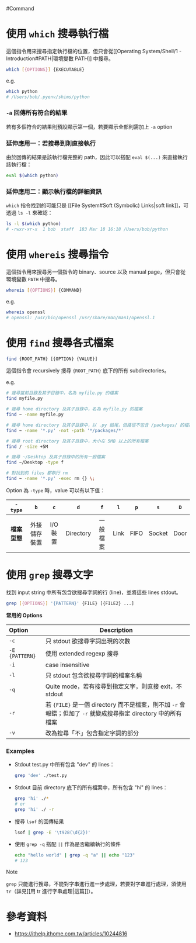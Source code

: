#Command

# 使用 `which` 搜尋執行檔

這個指令用來搜尋指定執行檔的位置，但只會從[[Operating System/Shell/1 - Introduction#PATH|環境變數 PATH]] 中搜尋。

```bash
which [{OPTIONS}] {EXECUTABLE}
```

e.g.

```bash
which python
# /Users/bob/.pyenv/shims/python
```

### `-a` 回傳所有符合的結果

若有多個符合的結果則預設顯示第一個，若要顯示全部則需加上 `-a` option

### 延伸應用一：若搜尋到則直接執行

由於回傳的結果是該執行檔完整的 path，因此可以搭配 `eval $(...)` 來直接執行該執行檔：

```bash
eval $(which python)
```

### 延伸應用二：顯示執行檔的詳細資訊

`which` 指令找到的可能只是 [[File System#Soft (Symbolic) Links|soft link]]，可透過 `ls -l` 來確認：

```bash
ls -l $(which python)
# -rwxr-xr-x  1 bob  staff  183 Mar 18 16:18 /Users/bob/python
```

# 使用 `whereis` 搜尋指令

這個指令用來搜尋另一個指令的 binary、source 以及 manual page，但只會從環境變數 `PATH` 中搜尋。

```bash
whereis [{OPTIONS}] {COMMAND}
```

e.g.

```bash
whereis openssl
# openssl: /usr/bin/openssl /usr/share/man/man1/openssl.1
```

# 使用 `find` 搜尋各式檔案

```bash
find {ROOT_PATH} [{OPTION} {VALUE}]
```

這個指令會 recursively 搜尋 `{ROOT_PATH}` 底下的所有 subdirectories。

e.g.

```bash
# 搜尋當前目錄及其子目錄中，名為 myfile.py 的檔案
find myfile.py

# 搜尋 home directory 及其子目錄中，名為 myfile.py 的檔案
find ~ -name myfile.py

# 搜尋 home directory 及其子目錄中，以 .py 結尾，但路徑不包含 /packages/ 的檔案
find ~ -name '*.py' -not -path '*/packages/*'

# 搜尋 root directory 及其子目錄中，大小在 5MB 以上的所有檔案
find / -size +5M

# 搜尋 ~/Desktop 及其子目錄中的所有一般檔案
find ~/Desktop -type f

# 對找到的 files 都執行 rm
find ~ -name '*.py' -exec rm {} \;
```

Option 為 `-type` 時，value 可以有以下值：

|`-type`|`b`|`c`|`d`|`f`|`l`|`p`|`s`|`D`|
|:-:|:-:|:-:|:-:|:-:|:-:|:-:|:-:|:-:|
|**檔案型態**|外接儲存裝置|I/O 裝置|Directory|一般檔案|Link|FIFO|Socket|Door|

# 使用 `grep` 搜尋文字

找到 input string 中所有包含欲搜尋字詞的行 (line)，並將這些 lines stdout。

```bash
grep [{OPTIONS}] '{PATTERN}' {FILE} [{FILE2} ...]
```

**常用的 Options**

|Option|Description|
|:--|---|
|`-c`|只 stdout 欲搜尋字詞出現的次數|
|`-E {PATTERN}`|使用 extended regexp 搜尋|
|`-i`|case insensitive|
|`-l`|只 stdout 包含欲搜尋字詞的檔案名稱|
|`-q`|Quite mode，若有搜尋到指定文字，則直接 exit，不 stdout|
|`-r`|若 `{FILE}` 是一個 directory 而不是檔案，則不加 `-r` 會報錯；但加了 `-r` 就變成搜尋指定 directory 中的所有檔案|
|`-v`|改為搜尋「不」包含指定字詞的部分|

### Examples

- Stdout test.py 中所有包含 "dev" 的 lines：

    ```bash
    grep 'dev' ./test.py
    ```

- Stdout 目前 directory 底下的所有檔案中，所有包含 "hi" 的 lines：

    ```bash
    grep 'hi' ./*
    # or
    grep 'hi' ./ -r
    ```

- 搜尋 `lsof` 的回傳結果

    ```bash
    lsof | grep -E '\t928(\d{2})'
    ```

- 使用 `grep -q` 搭配 `||` 作為是否繼續執行的條件

    ```bash
    echo "hello world" | grep -q "a" || echo "123"
    # 123
    ```

>[!Note]
>`grep` 只能進行搜尋，不能對字串進行進一步處理，若要對字串進行處理，須使用 `tr`（詳見[[用 tr 進行字串處理|這篇]]）。

# 參考資料

- <https://ithelp.ithome.com.tw/articles/10244816>
